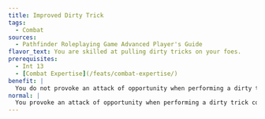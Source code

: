 ```yaml
---
title: Improved Dirty Trick
tags:
  - Combat
sources:
  - Pathfinder Roleplaying Game Advanced Player's Guide
flavor_text: You are skilled at pulling dirty tricks on your foes.
prerequisites:
  - Int 13
  - [Combat Expertise](/feats/combat-expertise/)
benefit: |
  You do not provoke an attack of opportunity when performing a dirty trick combat maneuver. In addition, you receive a +2 bonus on checks made to attempt a dirty trick. You also receive a +2 bonus to your Combat Maneuver Defense when an opponent tries a dirty trick on you.
normal: |
  You provoke an attack of opportunity when performing a dirty trick combat maneuver.
---
```


